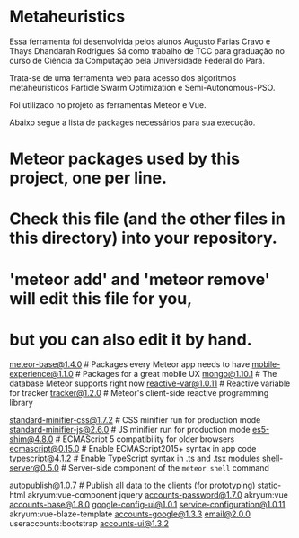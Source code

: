# Metaheuristics
Essa ferramenta foi desenvolvida pelos alunos Augusto Farias Cravo e Thays Dhandarah Rodrigues Sá como 
trabalho de TCC para graduação no curso de Ciência da Computação pela Universidade Federal do Pará.

Trata-se de uma ferramenta web para acesso dos algoritmos metaheurísticos 
Particle Swarm Optimization e Semi-Autonomous-PSO.

Foi utilizado no projeto as ferramentas Meteor e Vue.

Abaixo segue a lista de packages necessários para sua execução.

# Meteor packages used by this project, one per line.
# Check this file (and the other files in this directory) into your repository.
#
# 'meteor add' and 'meteor remove' will edit this file for you,
# but you can also edit it by hand.

meteor-base@1.4.0             # Packages every Meteor app needs to have
mobile-experience@1.1.0       # Packages for a great mobile UX
mongo@1.10.1                   # The database Meteor supports right now
reactive-var@1.0.11            # Reactive variable for tracker
tracker@1.2.0                 # Meteor's client-side reactive programming library

standard-minifier-css@1.7.2   # CSS minifier run for production mode
standard-minifier-js@2.6.0    # JS minifier run for production mode
es5-shim@4.8.0                # ECMAScript 5 compatibility for older browsers
ecmascript@0.15.0              # Enable ECMAScript2015+ syntax in app code
typescript@4.1.2              # Enable TypeScript syntax in .ts and .tsx modules
shell-server@0.5.0            # Server-side component of the `meteor shell` command

autopublish@1.0.7             # Publish all data to the clients (for prototyping)
static-html
akryum:vue-component
jquery
accounts-password@1.7.0
akryum:vue
accounts-base@1.8.0
google-config-ui@1.0.1
service-configuration@1.0.11
akryum:vue-blaze-template
accounts-google@1.3.3
email@2.0.0
useraccounts:bootstrap
accounts-ui@1.3.2
